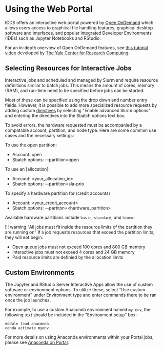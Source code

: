# Using the Web Portal

ICDS offers an interactive web portal powered by [Open OnDemand](https://openondemand.org/)
which allows users access to graphical file handling features, graphical desktop software and
interfaces, and popular Integrated Developer Environments (IDEs) such as Jupyter Notebooks and RStudio.

For an in-depth overview of Open OnDemand features, see [this tutorial video](https://youtu.be/w1hbOppyUUc?si=Ubv0ymfeZmnD7Kzr)
developed by [The Yale Center for Research Computing](https://research.computing.yale.edu/)

## Selecting Resources for Interactive Jobs

Interactive jobs and scheduled and managed by Slurm and require resource definitions similar to
batch jobs. This means the amount of cores, memory (RAM), and run-time need to be specified before
jobs can be started.

Most of these can be specified using the drop down and number entry fields. However, it is possible to add 
more specialized resource requests by adding custom [directives](../cli/slurm.md/#slurm-resource-directives) by 
selecting "Enable advanced Slurm options" and entering the directives into the Sbatch options text box.

To avoid errors, the hardware requested must be accompanied by a compatable account, partition, and node type.
Here are some common use cases and the necessary settings:

To use the open partition:

 - Account: open
 - Sbatch options: --partition=open

To use an [allocation]:
 - Account: <your_allocation_id>
 - Sbatch options: --partition=sla-prio

To specify a hardware partition for (credit accounts)
 - Account: <your_credit_account>
 - Sbatch options: --partiton=<hardware_partition>

Available hardware partitions include `basic`, `standard`, and `himem`.

!!! warning "All jobs must fit inside the resource limits of the partition they are running on"
     If a job requests resources that exceed the partition limits, they will not begin.

- Open queue jobs must not exceed 100 cores and 800 GB memory
- Interactive jobs must not exceed 4 cores and 24 GB memory
- Paid resource limits are definied by the allocation limits

## Custom Environments

The Jupyter and RStudio Server Interactive Apps allow the use of custom software or environment options. 
To utilize these, select "Use custom environment" under Environment type and enter commands there to be ran 
once the job launches.

For example, to use a custom Anaconda environment named `my_env`, the following text should be included in 
the "Environment setup" box:

```
module load anaconda
conda activate myenv
```

For more details on using Anaconda environments within your Portal jobs, please see [Anaconda on 
Portal](../software/loading-packages/anaconda.md/#anaconda-on-portal).

